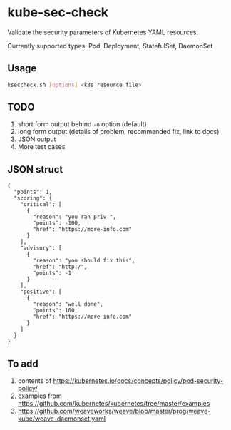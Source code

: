 # kube-sec-check

Validate the security parameters of Kubernetes YAML resources.

Currently supported types: Pod, Deployment, StatefulSet, DaemonSet

## Usage

```bash
kseccheck.sh [options] <k8s resource file>
```


## TODO

1. short form output behind `-o` option (default)
1. long form output (details of problem, recommended fix, link to docs)
1. JSON output
1. More test cases

## JSON struct

```
{
  "points": 1,
  "scoring": {
    "critical": [
      {
        "reason": "you ran priv!",
        "points": -100,
        "href": "https://more-info.com"
      }
    ],
    "advisory": [
      {
        "reason": "you should fix this",
        "href": "http:/",
        "points": -1
      }
    ],
    "positive": [
      {
        "reason": "well done",
        "points": 100,
        "href": "https://more-info.com"
      }
    ]
  }
}
```

## To add

1. contents of https://kubernetes.io/docs/concepts/policy/pod-security-policy/
1. examples from https://github.com/kubernetes/kubernetes/tree/master/examples
1. https://github.com/weaveworks/weave/blob/master/prog/weave-kube/weave-daemonset.yaml
